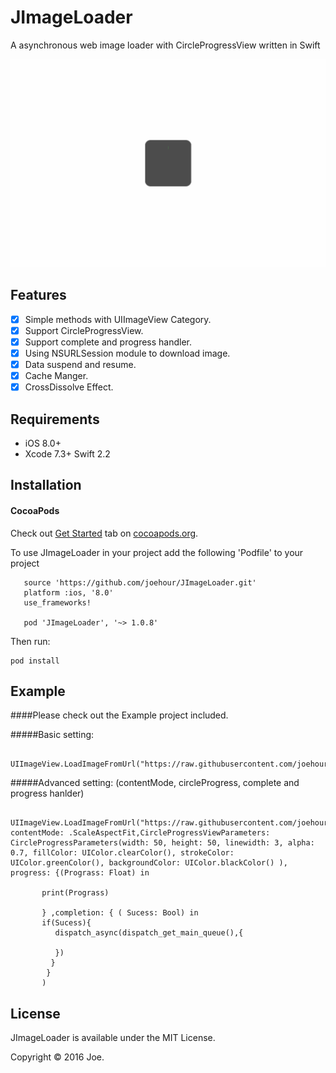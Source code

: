 JImageLoader
=======
A asynchronous web image loader with CircleProgressView written in Swift

<img src="https://raw.githubusercontent.com/joehour/JImageLoader/master/Example/pic.gif"  />

Features
----------

- [x] Simple methods with UIImageView Category.
- [x] Support CircleProgressView.
- [x] Support complete and progress handler.
- [x] Using NSURLSession module to download image.
- [x] Data suspend and resume.
- [x] Cache Manger.
- [x] CrossDissolve Effect.

Requirements
----------

- iOS 8.0+
- Xcode 7.3+ Swift 2.2

Installation
----------

#### CocoaPods

Check out [Get Started](https://guides.cocoapods.org/using/getting-started.html) tab on [cocoapods.org](http://cocoapods.org/).

To use JImageLoader in your project add the following 'Podfile' to your project

       source 'https://github.com/joehour/JImageLoader.git'
       platform :ios, '8.0'
       use_frameworks!

       pod 'JImageLoader', '~> 1.0.8'

Then run:

    pod install

Example
----------

####Please check out the Example project included.

#####Basic setting:

       UIImageView.LoadImageFromUrl("https://raw.githubusercontent.com/joehour/JImageLoader/master/Example/test.jpg")

#####Advanced setting: (contentMode, circleProgress, complete and progress hanlder)

       UIImageView.LoadImageFromUrl("https://raw.githubusercontent.com/joehour/JImageLoader/master/Example/test.jpg", contentMode: .ScaleAspectFit,CircleProgressViewParameters: CircleProgressParameters(width: 50, height: 50, linewidth: 3, alpha: 0.7, fillColor: UIColor.clearColor(), strokeColor: UIColor.greenColor(), backgroundColor: UIColor.blackColor() ), progress: {(Prograss: Float) in

           print(Prograss)

           } ,completion: { ( Sucess: Bool) in
           if(Sucess){
              dispatch_async(dispatch_get_main_queue(),{

              })           
             }
            }
           )



License
----------

JImageLoader is available under the MIT License.

Copyright © 2016 Joe.

